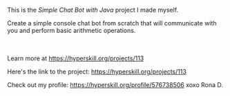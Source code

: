 This is the *Simple Chat Bot with Java* project I made myself.


<p>Create a simple console chat bot from scratch that will communicate with you and perform basic arithmetic operations.</p><br/><br/>Learn more at <a href="https://hyperskill.org/projects/113?utm_source=ide&utm_medium=ide&utm_campaign=ide&utm_content=project-card">https://hyperskill.org/projects/113</a>

Here's the link to the project: https://hyperskill.org/projects/113

Check out my profile: https://hyperskill.org/profile/576738506
xoxo
Rona D.
